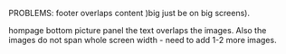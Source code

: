 PROBLEMS:
footer overlaps content )big just be on big screens).

hompage bottom picture panel the text overlaps the images.
Also the images do not span whole screen width - need to add 1-2 more images.